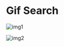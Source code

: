 # Gif Search

![img1](https://i.imgur.com/Ca2oJjk_d.webp?maxwidth=400&shape=thumb&fidelity=medium)

![img2](https://i.imgur.com/3ToU2fj_d.webp?maxwidth=400&shape=thumb&fidelity=medium)


